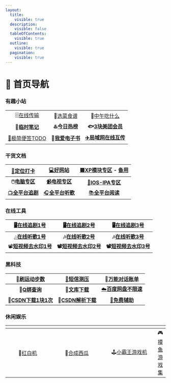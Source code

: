 ```yaml
---
layout:
  title:
    visible: true
  description:
    visible: false
  tableOfContents:
    visible: true
  outline:
    visible: true
  pagination:
    visible: true
---
```


# 🏨 首页导航

### 有趣小站

|                                            |                                                                                     |                                                                                          |
| :----------------------------------------: | :---------------------------------------------------------------------------------: | :--------------------------------------------------------------------------------------: |
|      🗄️[在线传输](https://wormhole.app/)      |                         🍛[选菜食谱](https://cook.yunyoujun.cn/)                        |                             🍚[中午吃什么](http://chishenme.xyz/)                             |
|    **📒**[**临时笔记**](https://bijici.com/)   |                       **♨️**[**今日热榜**](https://tophub.today/)                       | **🐟**[**3块美团会员**](https://flowus.cn/haoruan/share/1e16994c-1ef4-47f9-9c21-21c6c3ba01a0) |
| [📑极简便签TODO](https://www.ricocc.com/todo/) | 📖[**我爱电子书**](https://flowus.cn/haoruan/share/3fc2e8ca-a47a-413b-9388-d174f90b5bb4) |                            [**✈️局域网在线互传**](https://yunge.in/)                            |

### 干货文档

|                                 [🧭定位打卡](https://wk.haoruan.cc/%E6%89%93%E5%8D%A1%E5%AE%9A%E4%BD%8D)                                 |     [💻好网站](https://wk.haoruan.cc/%E7%9F%A5%E8%AF%86%E5%BA%93/%E5%A5%BD%E7%BD%91%E7%AB%99%E6%8E%A8%E8%8D%90)    | [🟦XP模块专区](https://flowery-espadrille-695.notion.site/XP-a7667b75eafb4ebb9c5dd23784e98bee) - [备用](https://www.yuque.com/yuqueyonghuxd6cxl/qdzxvy/bgbnhio8qwwgbypv) |
| :----------------------------------------------------------------------------------------------------------------------------------: | :-------------------------------------------------------------------------------------------------------------: | :----------------------------------------------------------------------------------------------------------------------------------------------------------------: |
| **🖱️**[**电脑专区**](https://wk.haoruan.cc/%E7%9F%A5%E8%AF%86%E5%BA%93/%E7%94%B5%E8%84%91%E5%B0%8F%E7%99%BD%E5%88%B0%E5%A4%A7%E5%B8%88) | [**📹电视专区**](https://wk.haoruan.cc/%E5%BD%B1%E9%9F%B3%E9%98%85%E8%AF%BB/%E7%94%B5%E8%A7%86TV%E7%9B%92%E5%AD%90) |                           [🍎**IOS-IPA专区**](https://wk.haoruan.cc/%E7%9F%A5%E8%AF%86%E5%BA%93/IOS%E7%A0%B8%E5%A3%B3IPA%E5%88%86%E4%BA%AB)                          |
|        [📺**全平台追剧**](https://wk.haoruan.cc/%E5%BD%B1%E9%9F%B3%E9%98%85%E8%AF%BB/%E8%BF%BD%E5%89%A7%E5%85%A8%E5%B9%B3%E5%8F%B0)       |           [🎧**全平台听歌**](https://wk.haoruan.cc/%E5%BD%B1%E9%9F%B3%E9%98%85%E8%AF%BB/%E9%9F%B3%E4%B9%90)          |        [📚**全平台阅读**](https://wk.haoruan.cc/%E5%BD%B1%E9%9F%B3%E9%98%85%E8%AF%BB/%E9%98%85%E8%AF%BB-%E5%90%AC%E4%B9%A6-%E6%BC%AB%E7%94%BB-%E5%8A%A8%E6%BC%AB)       |

### 在线工具

|        [🖥️在线追剧1号](https://www.reboku.com/)        |        [🖥️在线追剧2号](https://search.ymck.me/)       |         🖥️[在线追剧3号](http://www.renren.pro/)         |
| :------------------------------------------------: | :-----------------------------------------------: | :-------------------------------------------------: |
| [🎶**在线听歌1号**](https://tool.liumingye.cn/music/#/) | **🎶**[**在线听歌2号**](https://www.jamendo.com/start) |      **🎶**[**在线听歌3号**](https://www.zz123.com/)     |
|     📽️[**短视频去水印1号**](https://dy.kukutool.com/)    |    **📽️**[**短视频去水印2号**](https://api.spapi.cn/)   | **📽️**[**短视频去水印3号**](https://www.dy114.com/douyin) |

### 黑科技

|               🏃[刷运动步数](https://shuabu.org/)              |                          [📵短信测压](https://haoruan.gitbook.io/bei-yong-wen-ku/pages/%E5%BD%B1%E9%9F%B3%E9%98%85%E8%AF%BB/%E7%9F%AD%E4%BF%A1%E6%B5%8B%E5%8E%8B)                         |                                            💭[万能对话账单](https://tool.dvgod.com/index.html)                                           |
| :-------------------------------------------------------: | :-----------------------------------------------------------------------------------------------------------------------------------------------------------------------------------: | :--------------------------------------------------------------------------------------------------------------------------------: |
|     **🐧**[**Q绑查询**](https://zy.xywlapi.cc/home.html)     | **📃**[**文库下载**](https://www.wk.haoruan.cc/%E7%9F%A5%E8%AF%86%E5%BA%93/%E7%99%BE%E5%BA%A6%E6%96%87%E5%BA%93%E8%B1%86%E4%B8%81%E9%81%93%E5%AE%A2%E5%B7%B4%E5%B7%B4%E4%B8%8B%E8%BD%BD/) | [☁️**百度网盘不限速**](https://wk.haoruan.cc/%E7%9F%A5%E8%AF%86%E5%BA%93/%E7%99%BE%E5%BA%A6%E7%BD%91%E7%9B%98%E4%B8%8D%E9%99%90%E9%80%9F) |
| **🔻**[**CSDN下载1块1次**](https://www.zhanghuanglong.com/dl) |                                                                      **🔻**[**CSDN解析下载**](https://dl.zzyyww.cn/)                                                                      |                                           [**🧱免费辅助**](https://app.yinxiang.com/b/4kxVw)                                           |

### 休闲娱乐

<table data-header-hidden><thead><tr><th width="181" align="center"></th><th width="223" align="center"></th><th width="214" align="center"></th><th align="center"></th></tr></thead><tbody><tr><td align="center">🐲<a href="https://nes.heheda.top/">红白机</a></td><td align="center">🍉<a href="http://tool.liumingye.cn/watermelon/">合成西瓜</a></td><td align="center">🕹️<a href="https://www.yikm.net/">小霸王游戏机</a></td><td align="center">🎮<a href="https://www.wesane.com/">摸鱼游戏集</a></td></tr></tbody></table>
